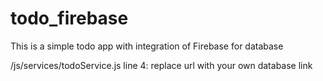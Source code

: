 # todo_firebase

This is a simple todo app with integration of Firebase for database

/js/services/todoService.js 
line 4: replace url with your own database link





